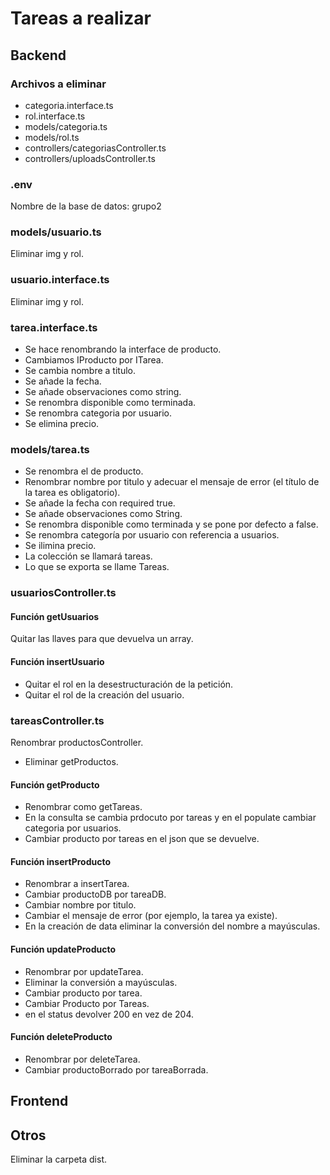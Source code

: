# Tareas a realizar

## Backend

### Archivos a eliminar

- categoria.interface.ts
- rol.interface.ts
- models/categoria.ts
- models/rol.ts
- controllers/categoriasController.ts
- controllers/uploadsController.ts

### .env

Nombre de la base de datos: grupo2

### models/usuario.ts

Eliminar img y rol.

### usuario.interface.ts

Eliminar img y rol.

### tarea.interface.ts

- Se hace renombrando la interface de producto.
- Cambiamos IProducto por ITarea.
- Se cambia nombre a titulo.
- Se añade la fecha.
- Se añade observaciones como string.
- Se renombra disponible como terminada.
- Se renombra categoria por usuario.
- Se elimina precio.

### models/tarea.ts

- Se renombra el de producto.
- Renombrar nombre por titulo y adecuar el mensaje de error (el título de la tarea es obligatorio).
- Se añade la fecha con required true.
- Se añade observaciones como String.
- Se renombra disponible como terminada y se pone por defecto a false.
- Se renombra categoría por usuario con referencia a usuarios.
- Se ilimina precio.
- La colección se llamará tareas.
- Lo que se exporta se llame Tareas.

### usuariosController.ts

#### Función getUsuarios

Quitar las llaves para que devuelva un array.

#### Función insertUsuario

- Quitar el rol en la desestructuración de la petición.
- Quitar el rol de la creación del usuario.

### tareasController.ts

Renombrar productosController.
- Eliminar getProductos.

#### Función getProducto

- Renombrar como getTareas.
- En la consulta se cambia prdocuto por tareas y en el populate cambiar categoria por usuarios.
- Cambiar producto por tareas en el json que se devuelve.

#### Función insertProducto

- Renombrar a insertTarea.
- Cambiar productoDB por tareaDB.
- Cambiar nombre por titulo.
- Cambiar el mensaje de error (por ejemplo, la tarea ya existe).
- En la creación de data eliminar la conversión del nombre a mayúsculas.

#### Función updateProducto

- Renombrar por updateTarea.
- Eliminar la conversión a mayúsculas.
- Cambiar producto por tarea.
- Cambiar Producto por Tareas.
- en el status devolver 200 en vez de 204.

#### Función deleteProducto

- Renombrar por deleteTarea.
- Cambiar productoBorrado por tareaBorrada.

## Frontend

## Otros

Eliminar la carpeta dist.
